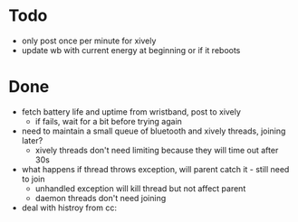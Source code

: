 # Todo

- only post once per minute for xively
- update wb with current energy at beginning or if it reboots

# Done

+ fetch battery life and uptime from wristband, post to xively
	+ if fails, wait for a bit before trying again
+ need to maintain a small queue of bluetooth and xively threads, joining later?
    - xively threads don't need limiting because they will time out after 30s
+ what happens if thread throws exception, will parent catch it - still need to
  join
    - unhandled exception will kill thread but not affect parent
    - daemon threads don't need joining
+ deal with histroy from cc:
    


